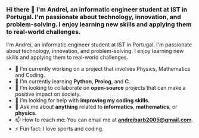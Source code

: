 
### Hi there 👋 I'm Andrei, an informatic engineer student at IST in Portugal. I'm passionate about technology, innovation, and problem-solving. I enjoy learning new skills and applying them to real-world challenges.

<!--
**AndreiBarb/AndreiBarb** is a ✨ _special_ ✨ repository because its `README.md` (this file) appears on your GitHub profile.
-->

I'm Andrei, an informatic engineer student at IST in Portugal. I'm passionate about technology, innovation, and problem-solving. I enjoy learning new skills and applying them to real-world challenges.

- 🔭 I’m currently working on a project that involves Physics, Mathematics and Coding.
- 🌱 I’m currently learning **Python**, **Prolog**, and **C**.
- 👯 I’m looking to collaborate on **open-source** projects that can make a positive impact on society.
- 🤔 I’m looking for help with **improving my coding skills**.
- 💬 Ask me about **anything** related to **informatics**, **mathematics**, or **physics**.
- 📫 How to reach me: You can email me at **andreibarb2005@gmail.com**.
- ⚡ Fun fact: I love sports and coding.
